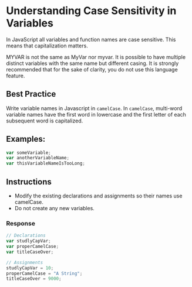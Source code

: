 # Understanding Case Sensitivity in Variables 

In JavaScript all variables and function names are case sensitive. This means that capitalization matters.

MYVAR is not the same as MyVar nor myvar. It is possible to 
have multiple distinct 
variables with the same name but different casing.
It is strongly recommended that for the sake of 
clarity, you do not use this language feature.

## Best Practice
Write variable names in Javascript in `camelCase`. In `camelCase`, multi-word variable names have the first word in lowercase and the first letter of each subsequent word is capitalized.

## Examples:

```javascript
var someVariable;
var anotherVariableName;
var thisVariableNameIsTooLong;
```

## Instructions
 - Modify the existing declarations and assignments so their names use camelCase.
 - Do not create any new variables.
 

### Response

```javascript
// Declarations
var studlyCapVar;
var properCamelCase;
var titleCaseOver;

// Assignments
studlyCapVar = 10;
properCamelCase = "A String";
titleCaseOver = 9000;

```
